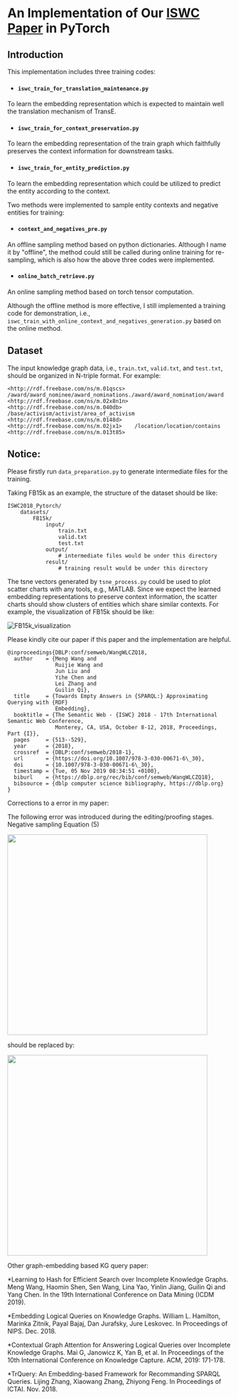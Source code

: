 # An Implementation of Our [ISWC Paper](http://iswc2018.semanticweb.org/sessions/towards-empty-answers-in-sparql-approximating-querying-with-rdf-embedding/) in PyTorch

## Introduction

This implementation includes three training codes:  
- #### `iswc_train_for_translation_maintenance.py`

To learn the embedding representation which is expected to maintain well the translation mechanism of TransE.

- #### `iswc_train_for_context_preservation.py`  

To learn the embedding representation of the train graph which faithfully preserves the context information for downstream tasks.

- #### `iswc_train_for_entity_prediction.py`  

To learn the embedding representation which could be utilized to predict the entity according to the context.

Two methods were implemented to sample entity contexts and negative entities for training:

- #### `context_and_negatives_pre.py` 

An offline sampling method based on python dictionaries. Although I name it by "offline", the method could still be called during online training for re-sampling, which is also how the above three codes were implemented. 

- #### `online_batch_retrieve.py`

An online sampling method based on torch tensor computation. 

Although the offline method is more effective, I still implemented a training code for demonstration, i.e., `iswc_train_with_online_context_and_negatives_generation.py` based on the online method.

## Dataset

The input knowledge graph data, i.e., `train.txt`, `valid.txt`, and `test.txt`, should be organized in N-triple format. For example:

```
<http://rdf.freebase.com/ns/m.01qscs>   /award/award_nominee/award_nominations./award/award_nomination/award    <http://rdf.freebase.com/ns/m.02x8n1n>
<http://rdf.freebase.com/ns/m.040db>    /base/activism/activist/area_of_activism        <http://rdf.freebase.com/ns/m.0148d>
<http://rdf.freebase.com/ns/m.02jx1>    /location/location/contains     <http://rdf.freebase.com/ns/m.013t85>
```

## Notice:

Please firstly run `data_preparation.py` to generate intermediate files for the training.

Taking FB15k as an example, the structure of the dataset should be like:

```
ISWC2018_Pytorch/
    datasets/
        FB15k/
            input/
                train.txt
                valid.txt
                test.txt
            output/
                # intermediate files would be under this directory
            result/
                # training result would be under this directory
```

The tsne vectors generated by `tsne_process.py` could be used to plot scatter charts with any tools, e.g., MATLAB. Since we expect the learned embedding representations to preserve context information, the scatter charts should show clusters of entities which share similar contexts. For example, the visualization of FB15k should be like:

![FB15k_visualization](https://github.com/xjdwrj/ISWC2018_PyTorch/blob/master/logs/FB15k_visualization.jpg)

Please kindly cite our paper if this paper and the implementation are helpful.
```
@inproceedings{DBLP:conf/semweb/WangWLCZQ18,
  author    = {Meng Wang and
               Ruijie Wang and
               Jun Liu and
               Yihe Chen and
               Lei Zhang and
               Guilin Qi},
  title     = {Towards Empty Answers in {SPARQL:} Approximating Querying with {RDF}
               Embedding},
  booktitle = {The Semantic Web - {ISWC} 2018 - 17th International Semantic Web Conference,
               Monterey, CA, USA, October 8-12, 2018, Proceedings, Part {I}},
  pages     = {513--529},
  year      = {2018},
  crossref  = {DBLP:conf/semweb/2018-1},
  url       = {https://doi.org/10.1007/978-3-030-00671-6\_30},
  doi       = {10.1007/978-3-030-00671-6\_30},
  timestamp = {Tue, 05 Nov 2019 08:34:51 +0100},
  biburl    = {https://dblp.org/rec/bib/conf/semweb/WangWLCZQ18},
  bibsource = {dblp computer science bibliography, https://dblp.org}
}
```

Corrections to a error in my paper:

The following error was introduced during the editing/proofing stages. Negative sampling Equation (5) 

<img src="https://github.com/wangmengsd/ISWC2018_PyTorch/blob/master/e.png" width="450"/>

should be replaced by:

<img src="https://github.com/wangmengsd/ISWC2018_PyTorch/blob/master/r.png" width="450"/>


Other graph-embedding based KG query paper:

*Learning to Hash for Efficient Search over Incomplete Knowledge Graphs. Meng Wang, Haomin Shen, Sen Wang, Lina Yao, Yinlin Jiang, Guilin Qi and Yang Chen. In the 19th International Conference on Data Mining (ICDM 2019).

*Embedding Logical Queries on Knowledge Graphs. William L. Hamilton, Marinka Zitnik, Payal Bajaj, Dan Jurafsky, Jure Leskovec. In Proceedings of NIPS. Dec. 2018. 

*Contextual Graph Attention for Answering Logical Queries over Incomplete Knowledge Graphs. Mai G, Janowicz K, Yan B, et al. In Proceedings of the 10th International Conference on Knowledge Capture. ACM, 2019: 171-178.

*TrQuery: An Embedding-based Framework for Recommanding SPARQL Queries. Lijing Zhang, Xiaowang Zhang, Zhiyong Feng. In Proceedings of ICTAI. Nov. 2018.
